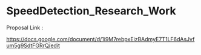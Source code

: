 # SpeedDetection_Research_Work

Proposal Link :

https://docs.google.com/document/d/1i9M7rebpxEizBAdmyE7T1LF6dAsJvfum5g9SdtFGRrQ/edit
